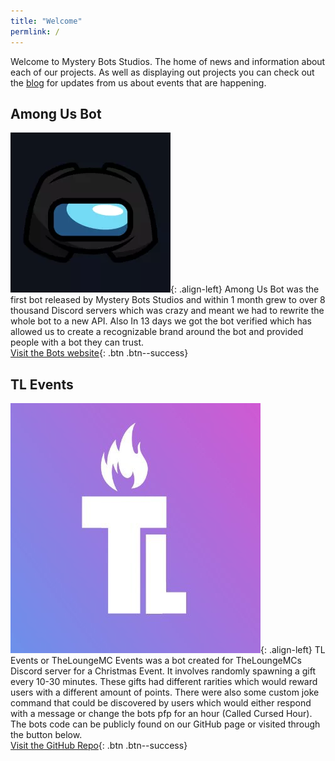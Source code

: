 ```yaml
---
title: "Welcome"
permlink: /
---
```


Welcome to Mystery Bots Studios. The home of news and information about each of our projects. As well as displaying out projects you can check out the [blog](/blog/) for updates from us about events that are happening.

## Among Us Bot
![image-left](/assets/images/frontpage/aub.jpg){: .align-left}
Among Us Bot was the first bot released by Mystery Bots Studios and within 1 month grew to over 8 thousand Discord servers which was crazy and meant we had to rewrite the whole bot to a new API. Also In 13 days we got the bot verified which has allowed us to create a recognizable brand around the bot and provided people with a bot they can trust.
<br>[Visit the Bots website](https://aub.mysterybots.com){: .btn .btn--success}

## TL Events
![image-left](/assets/images/frontpage/tl-events.jpg
){: .align-left}
TL Events or TheLoungeMC Events was a bot created for TheLoungeMCs Discord server for a Christmas Event. It involves randomly spawning a gift every 10-30 minutes. These gifts had different rarities which would reward users with a different amount of points. There were also some custom joke command that could be discovered by users which would either respond with a message or change the bots pfp for an hour (Called Cursed Hour). The bots code can be publicly found on our GitHub page or visited through the button below. 
<br>[Visit the GitHub Repo](https://github.com/Mystery-Bots/TL-Events){: .btn .btn--success}
